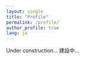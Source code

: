 ```yaml
---
layout: single
title: "Profile"
permalink: /profile/
author_profile: true
lang: ja
---
```


Under construction...
建設中...